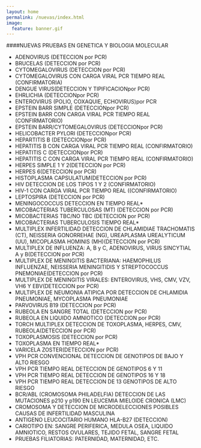 ```yaml
---
layout: home
permalink: /nuevas/index.html
image:
  feature: banner.gif
---
```


####NUEVAS PRUEBAS EN GENETICA Y BIOLOGIA MOLECULAR

* ADENOVIRUS (DETECCION por PCR)
* BRUCELAS (DETECCION por PCR)
* CYTOMEGALOVIRUS (DETECCION por PCR)
* CYTOMEGALOVIRUS CON CARGA VIRAL PCR TIEMPO REAL (CONFIRMATORIA)
* DENGUE VIRUS(DETECCION Y TIPIFICACIONpor PCR)
* EHRLICHIA (DETECCIONpor PCR)
* ENTEROVIRUS (POLIO, COXAQUIE, ECHOVIRUS)por PCR
* EPSTEIN BARR SIMPLE (DETECCIONpor PCR)
* EPSTEIN BARR CON CARGA VIRAL PCR TIEMPO REAL (CONFIRMATORIO)
* EPSTEIN BARR/CYTOMEGALOVIRUS (DETECCIONpor PCR)
* HELICOBACTER PYLORI (DETECCIONpor PCR)
* HEPARTITIS B (DETECCIONpor PCR)
* HEPATITIS B CON CARGA VIRAL PCR TIEMPO REAL (CONFIRMATORIO)
* HEPATITIS C (DETECCIONpor PCR)
* HEPATITIS C CON CARGA VIRAL PCR TIEMPO REAL (CONFIRMATORIO)
* HERPES SIMPLE 1 Y 2(DETECCION  por PCR)
* HERPES 6(DETECCION  por PCR)
* HISTOPLASMA CAPSULATUM(DETECCION  por PCR)
* HIV DETECCION DE LOS TIPOS 1 Y 2 (CONFIRMATORIO)
* HIV-1 CON CARGA VIRAL PCR TIEMPO REAL ((CONFIRMATORIO)
* LEPTOSPIRA (DETECCION  por PCR)
* MENINGOCOCCUS DETECCION EN TIEMPO REAL*
* MICOBACTERIAS TUBERCULOSAS (MT) (DETECCION  por PCR)
* MICOBACTERIAS TBC/NO TBC (DETECCION  por PCR)
* MICOBACTERIAS TUBERCULOSIS TIEMPO REAL*
* MULTIPLEX INFERTILIDAD DETECCION DE CHLAMIDIAE TRACHOMATIS (CT), NEISSERIA GONORREHAE (NG), UREAPLASMA UREALYTICUM (UU), MICOPLASMA HOMINIS (MH)(DETECCION  por PCR)
* MULTIPLEX DE INFLUENZA: A, B y C, ADENOVIRUS, VIRUS SINCYTIAL A y B(DETECCION  por PCR)
* MULTIPLEX DE MENINGITIS BACTERIANA: HAEMOPHILUS INFLUENZAE, NEISSERIA MENINGITIDIS Y STREPTOCOCCUS PNEMONIAE(DETECCION  por PCR)
* MULTIPLEX DE MENINGITIS VIRALES: ENTEROVIRUS, VHS, CMV, VZV, VH6 Y EBV(DETECCION  por PCR)
* MULTIPLEX DE NEUMONIA ATIPICA POR DETECCION DE CHLAMIDIA PNEUMONIAE, MYCOPLASMA PNEUMONIAE
* PARVOVIRUS B19 (DETECCION  por PCR)
* RUBEOLA EN SANGRE TOTAL (DETECCION  por PCR)
* RUBEOLA EN LIQUIDO AMNIOTICO (DETECCION  por PCR)
* TORCH MULTIPLEX DETECCION DE TOXOPLASMA, HERPES, CMV, RUBEOLA(DETECCION  por PCR)
* TOXOPLASMOSIS (DETECCION  por PCR)
* TOXOPLASMA EN TIEMPO REAL*
* VARICELA ZOSTER(DETECCION  por PCR)
* VPH PCR CONVENCIONAL DETECCION DE GENOTIPOS DE BAJO Y ALTO RIESGO
* VPH PCR TIEMPO REAL DETECCION DE GENOTIPOS 6 Y 11
* VPH PCR TIEMPO REAL DETECCION DE GENOTIPOS 16 Y 18
* VPH PCR TIEMPO REAL DETECCION DE 13 GENOTIPOS DE ALTO RIESGO
* BCR/ABL (CROMOSOMA PHILADELFIA) DETECCION DE LAS MUTACIONES p210 y p190 EN LEUCEMIA MIELOIDE CRONICA (LMC)
* CROMOSOMA Y DETECCION DE MICRODELECCIONES POSIBLES CAUSAS DE INFERTILIDAD MASCULINA
* ANTIGENO LEUCOCITARIO HUMANO HLA-B27 (DETECCION)
* CARIOTIPO EN: SANGRE PERIFERICA, MEDULA OSEA, LIQUIDO AMNIOTICO, RESTOS OVULARES, TEJIDO FETAL, SANGRE FETAL
* PRUEBAS FILIATORIAS: PATERNIDAD, MATERNIDAD, ETC.

